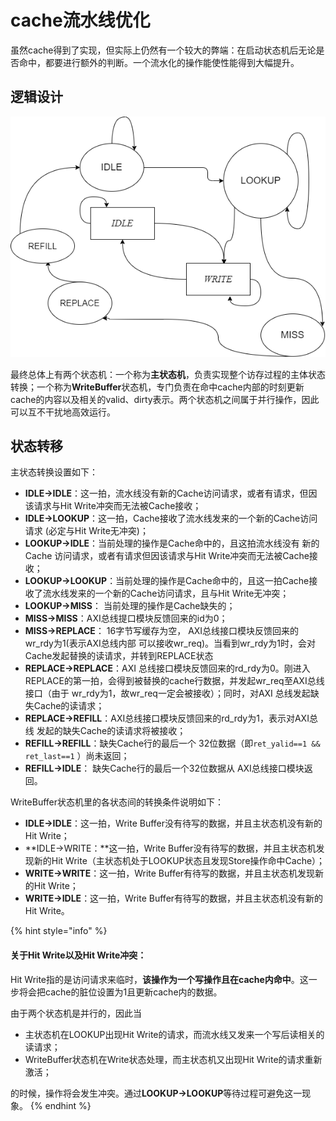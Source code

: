 # cache流水线优化

虽然cache得到了实现，但实际上仍然有一个较大的弊端：在启动状态机后无论是否命中，都要进行额外的判断。一个流水化的操作能使性能得到大幅提升。

## 逻辑设计



![&#x53CC;&#x72B6;&#x6001;&#x673A;&#x8F6C;&#x6362;&#xFF1A;&#x5706;&#x5F62;&#x4E3A;&#x4E3B;&#x72B6;&#x6001;&#x673A;&#xFF0C;&#x65B9;&#x5F62;&#x4E3A;write buffer&#x72B6;&#x6001;&#x673A;](.gitbook/assets/need%20%281%29.png)

最终总体上有两个状态机：一个称为**主状态机**，负责实现整个访存过程的主体状态转换；一个称为**WriteBuffer**状态机，专门负责在命中cache内部的时刻更新cache的内容以及相关的valid、dirty表示。两个状态机之间属于并行操作，因此可以互不干扰地高效运行。

## 状态转移

主状态转换设置如下：  


* **IDLE→IDLE**：这一拍，流水线没有新的Cache访问请求，或者有请求，但因该请求与Hit Write冲突而无法被Cache接收；
* **IDLE→LOOKUP**：这一拍，Cache接收了流水线发来的一个新的Cache访问请求 \(必定与Hit Write无冲突\)；
* **LOOKUP→IDLE**：当前处理的操作是Cache命中的，且这拍流水线没有 新的Cache 访问请求，或者有请求但因该请求与Hit Write冲突而无法被Cache接收；
* **LOOKUP→LOOKUP**：当前处理的操作是Cache命中的，且这一拍Cache接收了流水线发来的一个新的Cache访问请求，且与Hit Write无冲突；
* **LOOKUP→MISS**： 当前处理的操作是Cache缺失的；
* **MISS→MISS**：AXI总线提口模块反馈回来的id为0；
* **MISS→REPLACE**： 16字节写缓存为空， AXI总线接口模块反馈回来的wr\_rdy为1\(表示AXI总线内部 可以接收wr\_req\)。当看到wr\_rdy为1时，会对Cache发起替换的读请求，并转到REPLACE状态
* **REPLACE→REPLACE**：AXI 总线接口模块反馈回来的rd\_rdy为0。刚进入REPLACE的第一拍，会得到被替换的cache行数据，并发起wr\_req至AXI总线接口（由于 wr\_rdy为1，故wr\_req一定会被接收）；同时，对AXI 总线发起缺失Cache的读请求；
*  **REPLACE→REFILL**：AXI总线接口模块反馈回来的rd\_rdy为1，表示对AXI总线 发起的缺失Cache的读请求将被接收；
* **REFILL→REFILL**：缺失Cache行的最后一个 32位数据（即`ret_yalid==1 && ret_last==1` ）尚未返回；
* **REFILL→IDLE**： 缺失Cache行的最后一个32位数据从 AXI总线接口模块返回。

 WriteBuffer状态机里的各状态间的转换条件说明如下：

* **IDLE→IDLE**：这一拍，Write Buffer没有待写的数据，并且主状态机没有新的Hit Write；
* **IDLE→WRITE：**这一拍，Write Buffer没有待写的数据，并且主状态机发现新的Hit Write（主状态机处于LOOKUP状态且发现Store操作命中Cache）；
* **WRITE→WRITE**：这一拍，Write Buffer有待写的数据，并且主状态机发现新的Hit Write；
* **WRITE→IDLE**：这一拍，Write Buffer有待写的数据，并且主状态机没有新的Hit Write。

{% hint style="info" %}
#### 关于Hit Write以及Hit Write冲突：

Hit Write指的是访问请求来临时，**该操作为一个写操作且在cache内命中**。这一步将会把cache的脏位设置为1且更新cache内的数据。

由于两个状态机是并行的，因此当

* 主状态机在LOOKUP出现Hit Write的请求，而流水线又发来一个写后读相关的读请求；
* WriteBuffer状态机在Write状态处理，而主状态机又出现Hit Write的请求重新激活；

的时候，操作将会发生冲突。通过**LOOKUP→LOOKUP**等待过程可避免这一现象。
{% endhint %}



